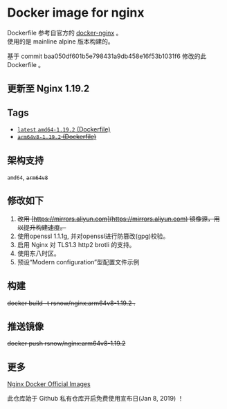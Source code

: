 # Docker image for nginx

Dockerfile 参考自官方的 [docker-nginx](https://github.com/nginxinc/docker-nginx/tree/master/mainline/alpine) 。  
使用的是 mainline alpine 版本构建的。  

基于 commit baa050df601b5e798431a9db458e16f53b1031f6 修改的此 Dockerfile 。

## 更新至 Nginx 1.19.2

## Tags

* [`latest`,`amd64-1.19.2` (Dockerfile)](https://github.com/Ran-snow/docker-nginx/blob/master/Dockerfile)
* ~~[`arm64v8-1.19.2` (Dockerfile)](https://github.com/Ran-snow/docker-nginx/blob/master/Dockerfile)~~

## 架构支持

`amd64`, ~~`arm64v8`~~

## 修改如下
1. ~~改用 [https://mirrors.aliyun.com](https://mirrors.aliyun.com) 镜像源，用以提升构建速度。~~
2. 使用openssl 1.1.1g, 并对openssl进行防篡改(gpg)校验。
3. 启用 Nginx 对 TLS1.3 http2 brotli 的支持。
4. 使用东八时区。
5. 预设“Modern configuration”型配置文件示例

## 构建

~~docker build -t rsnow/nginx:arm64v8-1.19.2 .~~

## 推送镜像

~~docker push rsnow/nginx:arm64v8-1.19.2~~

## 更多

[Nginx Docker Official Images](https://hub.docker.com/_/nginx)

此仓库始于 Github 私有仓库开启免费使用宣布日(Jan 8, 2019) ！